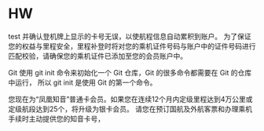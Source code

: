 # HW
test
并确认登机牌上显示的卡号无误，以使航程信息自动累积到账户。
为了保证您的权益与里程安全，里程补登时将对您的乘机证件号码与账户中的证件号码进行匹配校验，请确保您的乘机证件已添加至您的会员账户中。

Git 使用 git init 命令来初始化一个 Git 仓库，Git 的很多命令都需要在 Git 的仓库中运行，
所以 git init 是使用 Git 的第一个命令。



您现在为“凤凰知音”普通卡会员。如果您在连续12个月内定级里程达到4万公里或定级航段达到25个，将升级为银卡会员。
请您在预订国航及外航客票和办理乘机手续时主动提供您的知音卡号，



